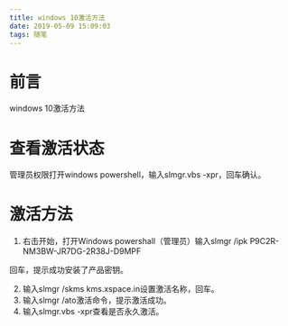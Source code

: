 ```yaml
---
title: windows 10激活方法
date: 2019-05-09 15:09:03
tags: 随笔
---
```


# 前言

windows 10激活方法<!---more--->

# 查看激活状态

管理员权限打开windows powershell，输入slmgr.vbs -xpr，回车确认。

# 激活方法

1. 右击开始，打开Windows powershall（管理员）输入slmgr /ipk P9C2R-NM3BW-JR7DG-2R38J-D9MPF

回车，提示成功安装了产品密钥。

2. 输入slmgr /skms kms.xspace.in设置激活名称，回车。
3. 输入slmgr /ato激活命令，提示激活成功。
4. 输入slmgr.vbs -xpr查看是否永久激活。


